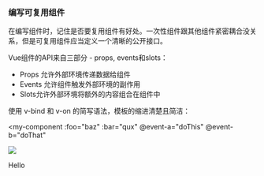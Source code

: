 ### 编写可复用组件

在编写组件时，记住是否要复用组件有好处。一次性组件跟其他组件紧密耦合没关系，但是可复用组件应当定义一个清晰的公开接口。

Vue组件的API来自三部分 - props, events和slots：

* Props 允许外部环境传递数据给组件
* Events 允许组件触发外部环境的副作用
* Slots允许外部环境将额外的内容组合在组件中

使用 v-bind 和 v-on 的简写语法，模板的缩进清楚且简洁：

<my-component
  :foo="baz"
  :bar="qux"
  @event-a="doThis"
  @event-b="doThat"
>
  <img slot="icon" src="..." />
  <p slot="main-text">Hello</p>
</my-component>